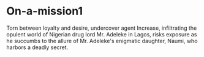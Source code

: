 # On-a-mission1
Torn between loyalty and desire, undercover agent Increase, infiltrating the opulent world of Nigerian drug lord Mr. Adeleke in Lagos, risks exposure as he succumbs to the allure of Mr. Adeleke's enigmatic daughter, Naumi, who harbors a deadly secret.
